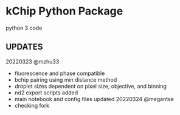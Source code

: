 # kChip Python Package

python 3 code

## UPDATES
20220323 @mzhu33
- fluorescence and phase compatible
- bchip pairing using min distance method
- droplet sizes dependent on pixel size, objective, and binning
- nd2 export scripts added
- main notebook and config files updated
20220324 @megantse
- checking fork
